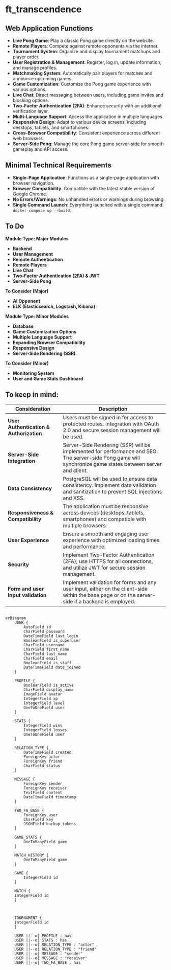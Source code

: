 # ft_transcendence

## Web Application Functions

- **Live Pong Game**: Play a classic Pong game directly on the website.
- **Remote Players**: Compete against remote opponents via the internet.
- **Tournament System**: Organize and display tournament matchups and player order.
- **User Registration & Management**: Register, log in, update information, and manage profiles.
- **Matchmaking System**: Automatically pair players for matches and announce upcoming games.
- **Game Customization**: Customize the Pong game experience with various options.
- **Live Chat**: Direct messaging between users, including game invites and blocking options.
- **Two-Factor Authentication (2FA)**: Enhance security with an additional verification layer.
- **Multi-Language Support**: Access the application in multiple languages.
- **Responsive Design**: Adapt to various device screens, including desktops, tablets, and smartphones.
- **Cross-Browser Compatibility**: Consistent experience across different web browsers.
- **Server-Side Pong**: Manage the core Pong game server-side for smooth gameplay and API access.

## Minimal Technical Requirements

- **Single-Page Application**: Functions as a single-page application with browser navigation.
- **Browser Compatibility**: Compatible with the latest stable version of Google Chrome.
- **No Errors/Warnings**: No unhandled errors or warnings during browsing.
- **Single Command Launch**: Everything launched with a single command:  `docker-compose up --build`.

## To Do


**Module Type: Major Modules**

- **Backend**
- **User Management**
- **Remote Authentication**
- **Remote Players**
- **Live Chat**
- **Two-Factor Authentication (2FA) & JWT**
- **Server-Side Pong**

**To Consider (Major)**

- **AI Opponent**
- **ELK (Elasticsearch, Logstash, Kibana)**

**Module Type: Minor Modules**

- **Database**
- **Game Customization Options**
- **Multiple Language Support**
- **Expanding Browser Compatibility**
- **Responsive Design**
- **Server-Side Rendering (SSR)**

**To Consider (Minor)**

- **Monitoring System**
- **User and Game Stats Dashboard**


## To keep in mind:

| **Consideration**                         | **Description**                                                                                                 |
|-------------------------------------------|-----------------------------------------------------------------------------------------------------------------|
| **User Authentication & Authorization**   | Users must be signed in for access to protected routes. Integration with OAuth 2.0 and secure session management will be used. |
| **Server-Side Integration**               | Server-Side Rendering (SSR) will be implemented for performance and SEO. The server-side Pong game will synchronize game states between server and client. |
| **Data Consistency**                      | PostgreSQL will be used to ensure data consistency. Implement data validation and sanitization to prevent SQL injections and XSS. |
| **Responsiveness & Compatibility**        | The application must be responsive across devices (desktops, tablets, smartphones) and compatible with multiple browsers. |
| **User Experience**                       | Ensure a smooth and engaging user experience with optimized loading times and performance. |
| **Security**                             | Implement Two-Factor Authentication (2FA), use HTTPS for all connections, and utilize JWT for secure session management. |
| **Form and user input validation**        | Implement validation for forms and any user input, either on the client-side within the base page or on the server-side if a backend is employed. |


```mermaid

erDiagram
    USER {
        AutoField id
        CharField password
        DateTimeField last_login
        BooleanField is_superuser
        CharField username
        CharField first_name
        CharField last_name
        CharField email
        BooleanField is_staff
        DateTimeField date_joined
    }
    
    PROFILE {
        BooleanField is_active
        CharField display_name
        ImageField avatar
        IntegerField xp
        IntegerField level
        OneToOneField user
    }

    STATS {
        IntegerField wins
        IntegerField losses
        OneToOneField user
    }

    RELATION_TYPE {
        DateTimeField created
        ForeignKey actor
        ForeignKey friend
        CharField status
    }

    MESSAGE {
        ForeignKey sender
        ForeignKey receiver
        TextField content
        DateTimeField timestamp
    }

    TWO_FA_BASE {
        ForeignKey user
        CharField key
        JSONField backup_tokens
    }

    GAME_STATS {
        OneToManyField game
    }

    MATCH_HISTORY {
        OneToManyField game
    }

    GAME {
        IntegerField id
    }

    MATCH {
    IntegerField id
    }
    


    TOURNAMENT {
    IntegerField id
    }

    USER ||--o{ PROFILE : has
    USER ||--o{ STATS : has
    USER ||--o{ RELATION_TYPE : "actor"
    USER ||--o{ RELATION_TYPE : "friend"
    USER ||--o{ MESSAGE : "sender"
    USER ||--o{ MESSAGE : "receiver"
    USER ||--o{ TWO_FA_BASE : has


```